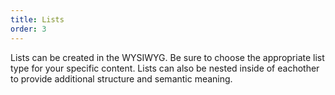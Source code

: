```yaml
---
title: Lists
order: 3
---
```

Lists can be created in the WYSIWYG. Be sure to choose the appropriate list type for your specific content. Lists can also be nested inside of eachother to provide additional structure and semantic meaning.


